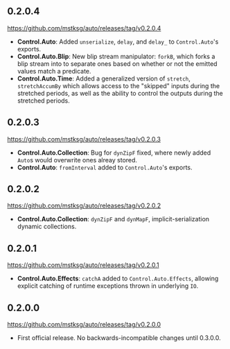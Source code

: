 0.2.0.4
-------
<https://github.com/mstksg/auto/releases/tag/v0.2.0.4>

*   **Control.Auto**: Added `unserialize`, `delay`, and `delay_` to
    `Control.Auto`'s exports.
*   **Control.Auto.Blip**: New blip stream manipulator: `forkB`, which forks a
    blip stream into to separate ones based on whether or not the emitted
    values match a predicate.
*   **Control.Auto.Time**: Added a generalized version of `stretch`,
    `stretchAccumBy` which allows access to the "skipped" inputs during the
    stretched periods, as well as the ability to control the outputs during
    the stretched periods.


0.2.0.3
-------
<https://github.com/mstksg/auto/releases/tag/v0.2.0.3>

*   **Control.Auto.Collection**: Bug for `dynZipF` fixed, where newly added
    `Auto`s would overwrite ones alreay stored.
*   **Control.Auto**: `fromInterval` added to `Control.Auto`'s exports.


0.2.0.2
-------
<https://github.com/mstksg/auto/releases/tag/v0.2.0.2>

*   **Control.Auto.Collection**: `dynZipF` and `dynMapF`, implicit-serialization
    dynamic collections.


0.2.0.1
-------
<https://github.com/mstksg/auto/releases/tag/v0.2.0.1>

*   **Control.Auto.Effects**: `catchA` added to `Control.Auto.Effects`,
    allowing explicit catching of runtime exceptions thrown in underlying
    `IO`.


0.2.0.0
-------
<https://github.com/mstksg/auto/releases/tag/v0.2.0.0>

*   First official release.  No backwards-incompatible changes until 0.3.0.0.
